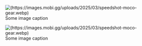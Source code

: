 <div class="row">
  <figure>
    <img alt="(https://images.mobi.gg/uploads/2025/03/speedshot-moco-gear.webp)" src="120">
    <figcaption>Some image caption</figcaption>
  </figure>
  <figure>
    <img alt="(https://images.mobi.gg/uploads/2025/03/speedshot-moco-gear.webp)" src="120">
    <figcaption>Some image caption</figcaption>
  </figure>
</div>
